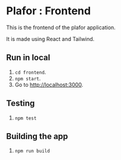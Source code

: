 # Plafor : Frontend

This is the frontend of the plafor application.

It is made using React and Tailwind.

## Run in local

1. `cd frontend`.
2. `npm start`.
3. Go to [http://localhost:3000](http://localhost:3000).

## Testing

1. `npm test`

## Building the app

1. `npm run build`
